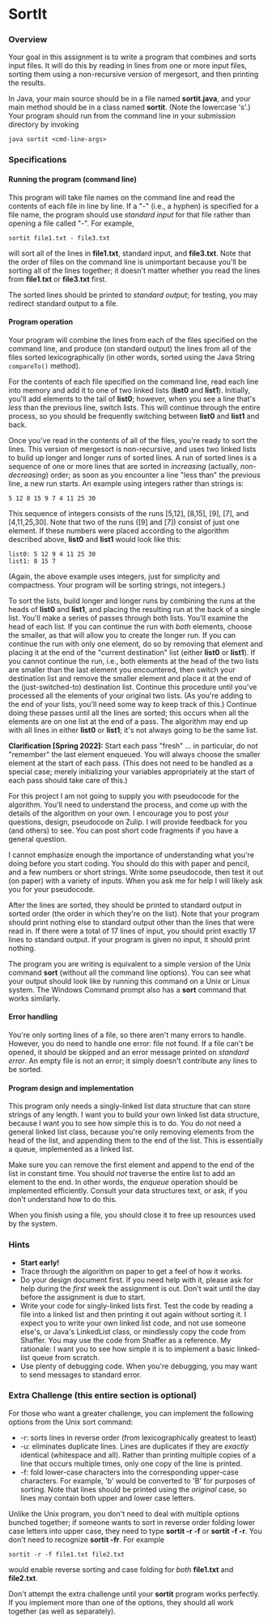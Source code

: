 # SortIt

### Overview

Your goal in this assignment is to write a program that combines and sorts input files. It will do this by reading in lines from one or more input files, sorting them using a non-recursive version of mergesort, and then printing the results.

In Java, your main source should be in a file named **sortit.java**, and your main method should be in a class named **sortit**. (Note the lowercase 's'.) Your program should run from the command line in your submission directory by invoking
```
java sortit <cmd-line-args>
```

### Specifications


#### Running the program (command line)

This program will take file names on the command line and read the contents of each file in line by line. If a "-" (i.e., a hyphen) is specified for a file name, the program should use _standard input_ for that file rather than opening a file called "-". For example,
```
sortit file1.txt - file3.txt
```
will sort all of the lines in **file1.txt**, standard input, and **file3.txt**. Note that the order of files on the command line is unimportant because you'll be sorting all of the lines together; it doesn't matter whether you read the lines from **file1.txt** or **file3.txt** first.

The sorted lines should be printed to _standard output_; for testing, you may redirect standard output to a file.


#### Program operation

Your program will combine the lines from each of the files specified on the command line, and produce (on standard output) the lines from all of the files sorted lexicographically (in other words, sorted using the Java String `compareTo()` method).

For the contents of each file specified on the command line, read each line into memory and add it to one of two linked lists (**list0** and **list1**). Initially, you'll add elements to the tail of **list0**; however, when you see a line that's _less_ than the previous line, switch lists. This will continue through the entire process, so you should be frequently switching between **list0** and **list1** and back.

Once you've read in the contents of all of the files, you're ready to sort the lines. This version of mergesort is non-recursive, and uses two linked lists to build up longer and longer _runs_ of sorted lines. A run of sorted lines is a sequence of one or more lines that are sorted in _increasing_ (actually, _non-decreasing_) order; as soon as you encounter a line "less than" the previous line, a new run starts. An example using integers rather than strings is:
```
5 12 8 15 9 7 4 11 25 30
```
This sequence of integers consists of the runs [5,12], [8,15], [9], [7], and [4,11,25,30]. Note that two of the runs ([9] and [7]) consist of just one element. If these numbers were placed according to the algorithm described above, **list0** and **list1** would look like this:
```
list0: 5 12 9 4 11 25 30
list1: 8 15 7
```
(Again, the above example uses integers, just for simplicity and compactness. Your program will be sorting strings, not integers.)

To sort the lists, build longer and longer runs by combining the runs at the heads of **list0** and **list1**, and placing the resulting run at the back of a single list. You'll make a series of passes through both lists. You'll examine the head of each list. If you can continue the run with _both_ elements, choose the smaller, as that will allow you to create the longer run. If you can continue the run with only one element, do so by removing that element and placing it at the end of the "current destination" list (either **list0** or **list1**). If you cannot continue the run, i.e., both elements at the head of the two lists are smaller than the last element you encountered, then switch your destination list and remove the smaller element and place it at the end of the (just-switched-to) destination list. Continue this procedure until you've processed all the elements of your original two lists. (As you're adding to the end of your lists, you'll need some way to keep track of this.) Continue doing these passes until all the lines are sorted; this occurs when all the elements are on one list at the end of a pass. The algorithm may end up with all lines in either **list0** or **list1**; it's not always going to be the same list.

**Clarification [Spring 2022]:** Start each pass "fresh" … in particular, do not "remember" the last element enqueued. You will always choose the smaller element at the start of each pass. (This does not need to be handled as a special case; merely initializing your variables appropriately at the start of each pass should take care of this.)

For this project I am not going to supply you with pseudocode for the algorithm. You'll need to understand the process, and come up with the details of the algorithm on your own. I encourage you to post your questions, design, pseudocode on Zulip. I will provide feedback for you (and others) to see. You can post short code fragments if you have a general question.

I cannot emphasize enough the importance of understanding what you're doing before you start coding. You should do this with paper and pencil, and a few numbers or short strings. Write some pseudocode, then test it out (on paper) with a variety of inputs. When you ask me for help I will likely ask you for your pseudocode.

After the lines are sorted, they should be printed to standard output in sorted order (the order in which they're on the list). Note that your program should print nothing else to standard output other than the lines that were read in. If there were a total of 17 lines of input, you should print exactly 17 lines to standard output. If your program is given no input, it should print nothing.

The program you are writing is equivalent to a simple version of the Unix command **sort** (without all the command line options). You can see what your output should look like by running this command on a Unix or Linux system. The Windows Command prompt also has a **sort** command that works similarly.


#### Error handling

You're only sorting lines of a file, so there aren't many errors to handle. However, you do need to handle one error: file not found. If a file can't be opened, it should be skipped and an error message printed on _standard error_. An empty file is not an error; it simply doesn't contribute any lines to be sorted.


#### Program design and implementation

This program only needs a singly-linked list data structure that can store strings of any length. I want you to build your own linked list data structure, because I want you to see how simple this is to do. You do not need a general linked list class, because you're only removing elements from the head of the list, and appending them to the end of the list. This is essentially a queue, implemented as a linked list.

Make sure you can remove the first element and append to the end of the list in constant time. You should _not_ traverse the entire list to add an element to the end. In other words, the _enqueue_ operation should be implemented efficiently. Consult your data structures text, or ask, if you don't understand how to do this.

When you finish using a file, you should close it to free up resources used by the system.


### Hints



* **Start early!**
* Trace through the algorithm on paper to get a feel of how it works.
* Do your design document first. If you need help with it, please ask for help during the _first_ week the assignment is out. Don't wait until the day before the assignment is due to start.
* Write your code for singly-linked lists first. Test the code by reading a file into a linked list and then printing it out again without sorting it. I expect you to write your own linked list code, and not use someone else's, or Java's LinkedList class, or mindlessly copy the code from Shaffer. You may use the code from Shaffer as a reference. My rationale: I want you to see how simple it is to implement a basic linked-list queue from scratch.
* Use plenty of debugging code. When you're debugging, you may want to send messages to standard error.


### Extra Challenge (this entire section is optional)

For those who want a greater challenge, you can implement the following options from the Unix sort command:



* -r: sorts lines in reverse order (from lexicographically greatest to least)
* -u: eliminates duplicate lines. Lines are duplicates if they are _exactly_ identical (whitespace and all). Rather than printing multiple copies of a line that occurs multiple times, only one copy of the line is printed.
* -f: fold lower-case characters into the corresponding upper-case characters. For example, 'b' would be converted to 'B' for purposes of sorting. Note that lines should be printed using the _original_ case, so lines may contain both upper and lower case letters.

Unlike the Unix program, you don't need to deal with multiple options bunched together; if someone wants to sort in reverse order folding lower case letters into upper case, they need to type **sortit -r -f** or **sortit -f -r**. You don't need to recognize **sortit -fr**. For example
```
sortit -r -f file1.txt file2.txt
```
would enable reverse sorting and case folding for _both_ **file1.txt** and **file2.txt**.

Don't attempt the extra challenge until your **sortit** program works perfectly. If you implement more than one of the options, they should all work together (as well as separately).
